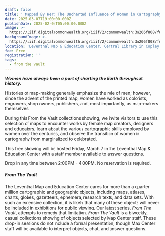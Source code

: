 ```yaml
---
draft: false
title: ' Mapped By Her: The Uncharted Influence of Women in Cartography — From the Vault Collections Showing'
date: 2025-03-07T19:00:00.000Z
publishDate: 2025-02-04T05:00:00.000Z
image: >-
  https://iiif.digitalcommonwealth.org/iiif/2/commonwealth:3n206f808/full/2400,/0/default.jpg
backgroundImage: >-
  https://iiif.digitalcommonwealth.org/iiif/2/commonwealth:3n206f808/full/2400,/0/default.jpg
location: 'Leventhal Map & Education Center, Central Library in Copley Square'
fee: Free
registration: ''
tags:
  - from the vault
---
```


***Women have always been a part of charting the Earth throughout history.***

Histories of map-making generally emphasize the role of men; however, since the advent of the printed map, women have worked as colorists, engravers, shop owners, publishers, and, most importantly, as map-makers themselves. 

During this From the Vault collections showing, we invite visitors to use this selection of maps to encounter works by female map creators, designers and educators, learn about the various cartographic skills employed by women over the centuries, and observe the transition of women in cartography from marginalized to celebrated. 

This free showing will be hosted Friday, March 7 in the Leventhal Map & Education Center with a staff member available to answer questions.

Drop in any time between 2:00PM - 4:00PM. No reservation is required.

##### ***From The Vault***

The Leventhal Map and Education Center cares for more than a quarter million cartographic and geographic objects, including maps, atlases, charts, globes, gazetteers, ephemera, research texts, and data sets. With such an extensive collection, it is likely that many of these objects will never be included in exhibitions for public viewing. Our latest series, *From The Vault*, attempts to remedy that limitation. *From The Vault* is a biweekly, casual collections showing of objects selected by Map Center staff. These drop-in sessions do not include a formal presentation, though Map Center staff will be available to interpret objects, chat, and answer questions.
